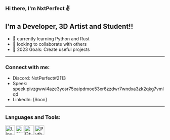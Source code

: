 ### Hi there, I'm NxtPerfect ✌

## I'm a Developer, 3D Artist and Student!!

- 🌱 currently learning Python and Rust
- 👯 looking to collaborate with others
- 🥅 2023 Goals: Create useful projects
<hr>
</hr>

### Connect with me:

- Discord: NxtPerfect#2113
- Speek: speek:pivzgwwi4aze3yosr75eaipdmoe53xr6zzdwr7wndxa3zk2qkg7vmlqd
- LinkedIn: [Soon]

<hr>
</hr>

### Languages and Tools:

<img align="left" alt="Linux" width="30px" src="https://camo.githubusercontent.com/775cff44e1c61c0a646d44eeaba420c99ace22da815995cd69259ba53f39cf0f/68747470733a2f2f696d672e69636f6e73382e636f6d2f636f6c6f722f34382f3030303030302f6c696e75782e706e67" />
<img align="left" alt="Neovim" width="24px" src="https://camo.githubusercontent.com/50cadacaef2cb5b99bb929e28f7c59cd14b66c8a4de48a32877bb9f61615b923/68747470733a2f2f6e656f76696d2e696f2f6c6f676f732f6e656f76696d2d6d61726b2d666c61742e706e67" />
<img align="left" alt="C++" width="30px" src="https://camo.githubusercontent.com/04a68d28c34b095402af3f66b15a65b9802c0d7ffdfa813635f65a9dbb18c16e/68747470733a2f2f696d672e69636f6e73382e636f6d2f636f6c6f722f34382f3030303030302f632d706c75732d706c75732d6c6f676f2e706e67" />
<img align="left" alt="Python" width="30px" src="https://camo.githubusercontent.com/24303cd2424a9a9c092cb6f3108ae66c45d827c3bb8cac57c93c1831c058e43f/68747470733a2f2f696d672e69636f6e73382e636f6d2f636f6c6f722f34382f3030303030302f707974686f6e2e706e67" />
